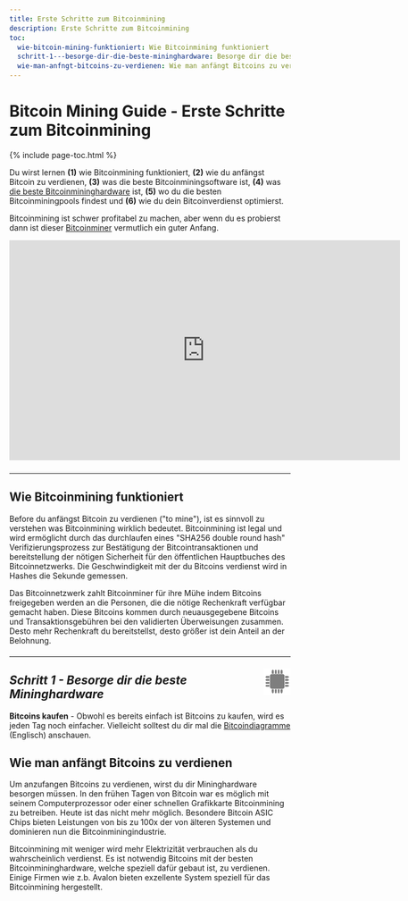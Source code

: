 ```yaml
---
title: Erste Schritte zum Bitcoinmining
description: Erste Schritte zum Bitcoinmining
toc:
  wie-bitcoin-mining-funktioniert: Wie Bitcoinmining funktioniert
  schritt-1---besorge-dir-die-beste-mininghardware: Besorge dir die beste Mininghardware
  wie-man-anfngt-bitcoins-zu-verdienen: Wie man anfängt Bitcoins zu verdienen
---
```


# Bitcoin Mining Guide - Erste Schritte zum Bitcoinmining

{% include page-toc.html %}

Du wirst lernen **(1)** wie Bitcoinmining funktioniert, **(2)** wie du anfängst Bitcoin zu verdienen, **(3)** was die beste Bitcoinminingsoftware ist, **(4)** was [die beste Bitcoinmininghardware](/bitcoin-mining-hardware/) ist, **(5)** wo du die besten Bitcoinminingpools findest und **(6)** wie du dein Bitcoinverdienst optimierst.

Bitcoinmining ist schwer profitabel zu machen, aber wenn du es probierst dann ist dieser [Bitcoinminer](http://geni.us/pOtlDhj) vermutlich ein guter Anfang.

<iframe width="700" height="394" src="https://www.youtube.com/embed/GmOzih6I1zs" frameborder="0" allowfullscreen></iframe>
<hr style="width: 100%; margin: 20px 0; color: #eee;" />

## Wie Bitcoinmining funktioniert

Before du anfängst Bitcoin zu verdienen ("to mine"), ist es sinnvoll zu verstehen was Bitcoinmining wirklich bedeutet. Bitcoinmining ist legal und wird ermöglicht durch das durchlaufen eines "SHA256 double round hash" Verifizierungsprozess zur Bestätigung der Bitcointransaktionen und bereitstellung der nötigen Sicherheit für den öffentlichen Hauptbuches des Bitcoinnetzwerks. Die Geschwindigkeit mit der du Bitcoins verdienst wird in Hashes die Sekunde gemessen.

Das Bitcoinnetzwerk zahlt Bitcoinminer für ihre Mühe indem Bitcoins freigegeben werden an die Personen, die die nötige Rechenkraft verfügbar gemacht haben. Diese Bitcoins kommen durch neuausgegebene Bitcoins und Transaktionsgebühren bei den validierten Überweisungen zusammen. Desto mehr Rechenkraft du bereitstellst, desto größer ist dein Anteil an der Belohnung.

<hr style="width: 100%; margin: 20px 0; color: #eee;" />
<img src="/images/icons/icon-gs-bitcoin-mining-hardware.png" alt="Kaufe Bitcoinmining Hardware" align="right">

## *Schritt 1 - Besorge dir die beste Mininghardware*

**Bitcoins kaufen** - Obwohl es bereits einfach ist Bitcoins zu kaufen, wird es jeden Tag noch einfacher. Vielleicht solltest du dir mal die [Bitcoindiagramme](/en/charts) (Englisch) anschauen.

## Wie man anfängt Bitcoins zu verdienen

Um anzufangen Bitcoins zu verdienen, wirst du dir Mininghardware besorgen müssen. In den frühen Tagen von Bitcoin war es möglich mit seinem Computerprozessor oder einer schnellen Grafikkarte Bitcoinmining zu betreiben. Heute ist das nicht mehr möglich. Besondere Bitcoin ASIC Chips bieten Leistungen von bis zu 100x der von älteren Systemen und dominieren nun die Bitcoinminingindustrie.

Bitcoinmining mit weniger wird mehr Elektrizität verbrauchen als du wahrscheinlich verdienst. Es ist notwendig Bitcoins mit der besten Bitcoinmininghardware, welche speziell dafür gebaut ist, zu verdienen. Einige Firmen wie z.b. Avalon bieten exzellente System speziell für das Bitcoinmining hergestellt.
